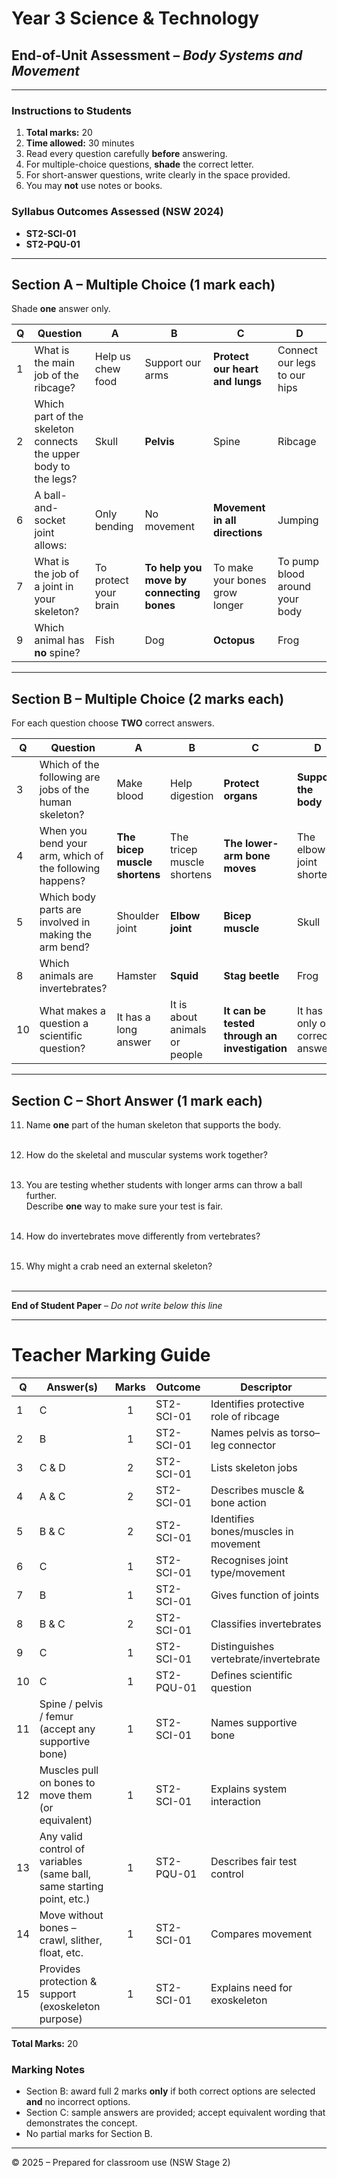 # Year 3 Science & Technology  
## End-of-Unit Assessment – *Body Systems and Movement*  

---

### Instructions to Students
1. **Total marks:** 20  
2. **Time allowed:** 30 minutes  
3. Read every question carefully **before** answering.  
4. For multiple-choice questions, **shade** the correct letter.  
5. For short-answer questions, write clearly in the space provided.  
6. You may **not** use notes or books.

### Syllabus Outcomes Assessed (NSW 2024)
* **ST2-SCI-01**  
* **ST2-PQU-01**

---

## Section A – Multiple Choice (1 mark each)

Shade **one** answer only.

| Q | Question | A | B | C | D |
|---|----------|---|---|---|---|
| 1 | What is the main job of the ribcage? | Help us chew food | Support our arms | **Protect our heart and lungs** | Connect our legs to our hips |
| 2 | Which part of the skeleton connects the upper body to the legs? | Skull | **Pelvis** | Spine | Ribcage |
| 6 | A ball-and-socket joint allows: | Only bending | No movement | **Movement in all directions** | Jumping |
| 7 | What is the job of a joint in your skeleton? | To protect your brain | **To help you move by connecting bones** | To make your bones grow longer | To pump blood around your body |
| 9 | Which animal has **no** spine? | Fish | Dog | **Octopus** | Frog |

---

## Section B – Multiple Choice (2 marks each)

For each question choose **TWO** correct answers.

| Q | Question | A | B | C | D |
|---|----------|---|---|---|---|
| 3 | Which of the following are jobs of the human skeleton? | Make blood | Help digestion | **Protect organs** | **Support the body** |
| 4 | When you bend your arm, which of the following happens? | **The bicep muscle shortens** | The tricep muscle shortens | **The lower-arm bone moves** | The elbow joint shortens |
| 5 | Which body parts are involved in making the arm bend? | Shoulder joint | **Elbow joint** | **Bicep muscle** | Skull |
| 8 | Which animals are invertebrates? | Hamster | **Squid** | **Stag beetle** | Frog |
|10 | What makes a question a scientific question? | It has a long answer | It is about animals or people | **It can be tested through an investigation** | It has only one correct answer |

---

## Section C – Short Answer (1 mark each)

11. Name **one** part of the human skeleton that supports the body.  
&nbsp;  

12. How do the skeletal and muscular systems work together?  
&nbsp;  

13. You are testing whether students with longer arms can throw a ball further.  
Describe **one** way to make sure your test is fair.  
&nbsp;  

14. How do invertebrates move differently from vertebrates?  
&nbsp;  

15. Why might a crab need an external skeleton?  
&nbsp;  

---

**End of Student Paper** – *Do not write below this line*

---

# Teacher Marking Guide

| Q | Answer(s) | Marks | Outcome | Descriptor |
|---|-----------|:----:|---------|------------|
| 1 | C | 1 | ST2-SCI-01 | Identifies protective role of ribcage |
| 2 | B | 1 | ST2-SCI-01 | Names pelvis as torso–leg connector |
| 3 | C & D | 2 | ST2-SCI-01 | Lists skeleton jobs |
| 4 | A & C | 2 | ST2-SCI-01 | Describes muscle & bone action |
| 5 | B & C | 2 | ST2-SCI-01 | Identifies bones/muscles in movement |
| 6 | C | 1 | ST2-SCI-01 | Recognises joint type/movement |
| 7 | B | 1 | ST2-SCI-01 | Gives function of joints |
| 8 | B & C | 2 | ST2-SCI-01 | Classifies invertebrates |
| 9 | C | 1 | ST2-SCI-01 | Distinguishes vertebrate/invertebrate |
|10 | C | 1 | ST2-PQU-01 | Defines scientific question |
|11 | Spine / pelvis / femur (accept any supportive bone) | 1 | ST2-SCI-01 | Names supportive bone |
|12 | Muscles pull on bones to move them (or equivalent) | 1 | ST2-SCI-01 | Explains system interaction |
|13 | Any valid control of variables (same ball, same starting point, etc.) | 1 | ST2-PQU-01 | Describes fair test control |
|14 | Move without bones – crawl, slither, float, etc. | 1 | ST2-SCI-01 | Compares movement |
|15 | Provides protection & support (exoskeleton purpose) | 1 | ST2-SCI-01 | Explains need for exoskeleton |

**Total Marks:** 20  

### Marking Notes
* Section B: award full 2 marks **only** if both correct options are selected **and** no incorrect options.  
* Section C: sample answers are provided; accept equivalent wording that demonstrates the concept.  
* No partial marks for Section B.  

---

© 2025 – Prepared for classroom use (NSW Stage 2)